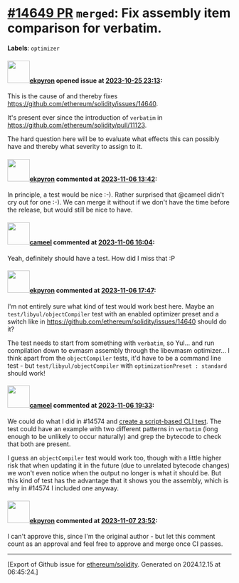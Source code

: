 # [\#14649 PR](https://github.com/ethereum/solidity/pull/14649) `merged`: Fix assembly item comparison for verbatim.
**Labels**: `optimizer`


#### <img src="https://avatars.githubusercontent.com/u/1347491?v=4" width="50">[ekpyron](https://github.com/ekpyron) opened issue at [2023-10-25 23:13](https://github.com/ethereum/solidity/pull/14649):

This is the cause of and thereby fixes https://github.com/ethereum/solidity/issues/14640.

It's present ever since the introduction of ``verbatim`` in https://github.com/ethereum/solidity/pull/11123.

The hard question here will be to evaluate what effects this can possibly have and thereby what severity to assign to it.

#### <img src="https://avatars.githubusercontent.com/u/1347491?v=4" width="50">[ekpyron](https://github.com/ekpyron) commented at [2023-11-06 13:42](https://github.com/ethereum/solidity/pull/14649#issuecomment-1794854006):

In principle, a test would be nice :-). Rather surprised that @cameel didn't cry out for one :-).
We can merge it without if we don't have the time before the release, but would still be nice to have.

#### <img src="https://avatars.githubusercontent.com/u/137030?v=4" width="50">[cameel](https://github.com/cameel) commented at [2023-11-06 16:04](https://github.com/ethereum/solidity/pull/14649#issuecomment-1795253229):

Yeah, definitely should have a test. How did I miss that :P

#### <img src="https://avatars.githubusercontent.com/u/1347491?v=4" width="50">[ekpyron](https://github.com/ekpyron) commented at [2023-11-06 17:47](https://github.com/ethereum/solidity/pull/14649#issuecomment-1795703356):

I'm not entirely sure what kind of test would work best here. Maybe an ``test/libyul/objectCompiler`` test with an enabled optimizer preset and a switch like in https://github.com/ethereum/solidity/issues/14640 should do it?

The test needs to start from something with ``verbatim``, so Yul... and run compilation down to evmasm assembly through the libevmasm optimizer... I think apart from the `objectCompiler` tests, it'd have to be a command line test - but ``test/libyul/objectCompiler`` with `optimizationPreset : standard` should work!

#### <img src="https://avatars.githubusercontent.com/u/137030?v=4" width="50">[cameel](https://github.com/cameel) commented at [2023-11-06 19:33](https://github.com/ethereum/solidity/pull/14649#issuecomment-1796165938):

We could do what I did in #14574 and [create a script-based CLI test](https://github.com/ethereum/solidity/pull/14574/files#diff-15e1a6fbee03546d8c00bd79fe5e503bc169bca629a2c7b6bc28fa837e02899c). The test could have an example with two different patterns in `verbatim` (long enough to be unlikely to occur naturally) and grep the bytecode to check that both are present.

I guess an `objectCompiler` test would work too, though with a little higher risk that when updating it in the future (due to unrelated bytecode changes) we won't even notice when the output no longer is what it should be. But this kind of test has the advantage that it shows you the assembly, which is why in #14574 I included one anyway.

#### <img src="https://avatars.githubusercontent.com/u/1347491?v=4" width="50">[ekpyron](https://github.com/ekpyron) commented at [2023-11-07 23:52](https://github.com/ethereum/solidity/pull/14649#issuecomment-1800439331):

I can't approve this, since I'm the original author - but let this comment count as an approval and feel free to approve and merge once CI passes.


-------------------------------------------------------------------------------



[Export of Github issue for [ethereum/solidity](https://github.com/ethereum/solidity). Generated on 2024.12.15 at 06:45:24.]
